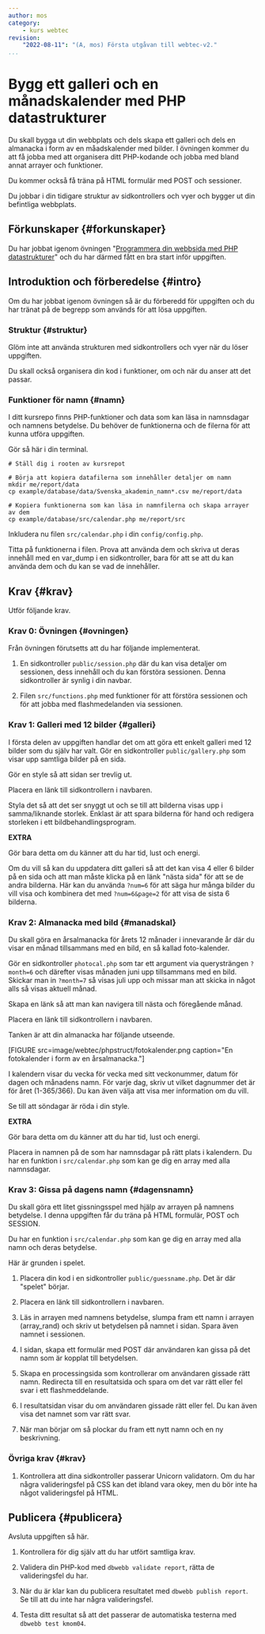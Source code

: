```yaml
---
author: mos
category:
    - kurs webtec
revision:
    "2022-08-11": "(A, mos) Första utgåvan till webtec-v2."
...
```

Bygg ett galleri och en månadskalender med PHP datastrukturer
===================================

Du skall bygga ut din webbplats och dels skapa ett galleri och dels en almanacka i form av en måadskalender med bilder. I övningen kommer du att få jobba med att organisera ditt PHP-kodande och jobba med bland annat arrayer och funktioner.

Du kommer också få träna på HTML formulär med POST och sessioner.

Du jobbar i din tidigare struktur av sidkontrollers och vyer och bygger ut din befintliga webbplats.

<!--more-->



Förkunskaper {#forkunskaper}
-----------------------

Du har jobbat igenom övningen "[Programmera din webbsida med PHP datastrukturer](kunskap/programmera-din-webbsida-med-php-datastrukturer)" och du har därmed fått en bra start inför uppgiften.



<!--
Genomgång {#genom}
------------------------

Här är en video som "pratar" dig igenom uppgiftens upplägg och visar hur du kommer igång.

[YOUTUBE src="gKzwQTG9eCI" width=700 caption="Kurs mvc kmom03 tisdagsgenomgång, del 3/3 uppgiften (Zoom med Mikael)."]
-->



Introduktion och förberedelse {#intro}
-----------------------

Om du har jobbat igenom övningen så är du förberedd för uppgiften och du har tränat på de begrepp som används för att lösa uppgiften.



### Struktur {#struktur}

Glöm inte att använda strukturen med sidkontrollers och vyer när du löser uppgiften.

Du skall också organisera din kod i funktioner, om och när du anser att det passar.



### Funktioner för namn {#namn}

I ditt kursrepo finns PHP-funktioner och data som kan läsa in namnsdagar och namnens betydelse. Du behöver de funktionerna och de filerna för att kunna utföra uppgiften.

Gör så här i din terminal.

```text
# Ställ dig i rooten av kursrepot

# Börja att kopiera datafilerna som innehåller detaljer om namn
mkdir me/report/data
cp example/database/data/Svenska_akademin_namn*.csv me/report/data

# Kopiera funktionerna som kan läsa in namnfilerna och skapa arrayer av dem
cp example/database/src/calendar.php me/report/src
```

Inkludera nu filen `src/calendar.php` i din `config/config.php`.

Titta på funktionerna i filen. Prova att använda dem och skriva ut deras innehåll med en var_dump i en sidkontroller, bara för att se att du kan använda dem och du kan se vad de innehåller.



Krav {#krav}
-----------------------

Utför följande krav.


### Krav 0: Övningen {#ovningen}

Från övningen förutsetts att du har följande implementerat.

1. En sidkontroller `public/session.php` där du kan visa detaljer om sessionen, dess innehåll och du kan förstöra sessionen. Denna sidkontroller är synlig i din navbar.

1. Filen `src/functions.php` med funktioner för att förstöra sessionen och för att jobba med flashmedelanden via sessionen.



### Krav 1: Galleri med 12 bilder {#galleri}

I första delen av uppgiften handlar det om att göra ett enkelt galleri med 12 bilder som du själv har valt. Gör en sidkontroller `public/gallery.php` som visar upp samtliga bilder på en sida.

Gör en style så att sidan ser trevlig ut.

Placera en länk till sidkontrollern i navbaren.

Styla det så att det ser snyggt ut och se till att bilderna visas upp i samma/liknande storlek. Enklast är att spara bilderna för hand och redigera storleken i ett bildbehandlingsprogram.

**EXTRA**

Gör bara detta om du känner att du har tid, lust och energi.

Om du vill så kan du uppdatera ditt galleri så att det kan visa 4 eller 6 bilder på en sida och att man måste klicka på en länk "nästa sida" för att se de andra bilderna. Här kan du använda `?num=6` för att säga hur många bilder du vill visa och kombinera det med `?num=6&page=2` för att visa de sista 6 bilderna.



### Krav 2: Almanacka med bild {#manadskal}

Du skall göra en årsalmanacka för årets 12 månader i innevarande år där du visar en månad tillsammans med en bild, en så kallad foto-kalender.

Gör en sidkontroller `photocal.php` som tar ett argument via querysträngen `?month=6` och därefter visas månaden juni upp tillsammans med en bild. Skickar man in `?month=7` så visas juli upp och missar man att skicka in något alls så visas aktuell månad.

Skapa en länk så att man kan navigera till nästa och föregående månad.

Placera en länk till sidkontrollern i navbaren.

Tanken är att din almanacka har följande utseende.

[FIGURE src=image/webtec/phpstruct/fotokalender.png caption="En fotokalender i form av en årsalmanacka."]

I kalendern visar du vecka för vecka med sitt veckonummer, datum för dagen och månadens namn. För varje dag, skriv ut vilket dagnummer det är för året (1-365/366). Du kan även välja att visa mer information om du vill.

Se till att söndagar är röda i din style.

**EXTRA**

Gör bara detta om du känner att du har tid, lust och energi.

Placera in namnen på de som har namnsdagar på rätt plats i kalendern. Du har en funktion i `src/calendar.php` som kan ge dig en array med alla namnsdagar.



### Krav 3: Gissa på dagens namn {#dagensnamn}

Du skall göra ett litet gissningsspel med hjälp av arrayen på namnens betydelse. I denna uppgiften får du träna på HTML formulär, POST och SESSION.

Du har en funktion i `src/calendar.php` som kan ge dig en array med alla namn och deras betydelse.

Här är grunden i spelet.

1. Placera din kod i en sidkontroller `public/guessname.php`. Det är där "spelet" börjar.

1. Placera en länk till sidkontrollern i navbaren.

1. Läs in arrayen med namnens betydelse, slumpa fram ett namn i arrayen (array_rand) och skriv ut betydelsen på namnet i sidan. Spara även namnet i sessionen.

1. I sidan, skapa ett formulär med POST där användaren kan gissa på det namn som är kopplat till betydelsen.

1. Skapa en processingsida som kontrollerar om användaren gissade rätt namn. Redirecta till en resultatsida och spara om det var rätt eller fel svar i ett flashmeddelande.

1. I resultatsidan visar du om användaren gissade rätt eller fel. Du kan även visa det namnet som var rätt svar.

1. När man börjar om så plockar du fram ett nytt namn och en ny beskrivning.



### Övriga krav {#krav}

1. Kontrollera att dina sidkontroller passerar Unicorn validatorn. Om du har några valideringsfel på CSS kan det ibland vara okey, men du bör inte ha något valideringsfel på HTML.


<!--
Extrauppgift {#extra}
-----------------------

Gör följande extrauppgifter om du har tid, lust och energi.

1. Skriv allt
-->



Publicera {#publicera}
-----------------------

Avsluta uppgiften så här.

1. Kontrollera för dig själv att du har utfört samtliga krav.

1. Validera din PHP-kod med `dbwebb validate report`, rätta de valideringsfel du har.

1. När du är klar kan du publicera resultatet med `dbwebb publish report`. Se till att du inte har några valideringsfel.

1. Testa ditt resultat så att det passerar de automatiska testerna med `dbwebb test kmom04`.
